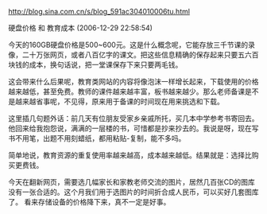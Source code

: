 http://blog.sina.com.cn/s/blog_591ac304010006tu.html

硬盘价格 和 教育成本 (2006-12-29 22:58:54)

今天的160GB硬盘价格是500~600元。这是什么概念呢，它能存放三千节课的录像，二十万张网页，或者八百亿字的课文。把这些信息精确的保存起来只要五六百块钱的成本，换句话说，把一堂课保存下来只要两毛钱。
 
这会带来什么后果呢，教育类网站的内容将像泡沫一样增长起来，下载使用的价格越来越低，甚至免费。教师的课件越来越丰富，板书越来越少。那么老师备课是不是越来越省事呢，不见得，原来用于备课的时间现在用来挑选和下载。
 
这里插几句题外话：前几天有位朋友受家乡亲戚所托，买几本中学参考书寄回去。他回来给我抱怨说，满满的一层楼的书，可惜都是抄来抄去的。我说是呀，现在写书不用笔，出题不用刻蜡纸，都用粘贴-复制，能不多吗。
 
简单地说，教育资源的重复使用率越来越高，成本越来越低。结果就是：选择比购买更费钱。
 
 
今天在翻新网页，需要选几幅家长和家教老师交流的图片，居然几百张CD的图库没有一张合适的。这个月我们用于选图片的时间折合成人民币，可以买好几套图库了。
看来存储设备的价格降下来，真不一定是好事。